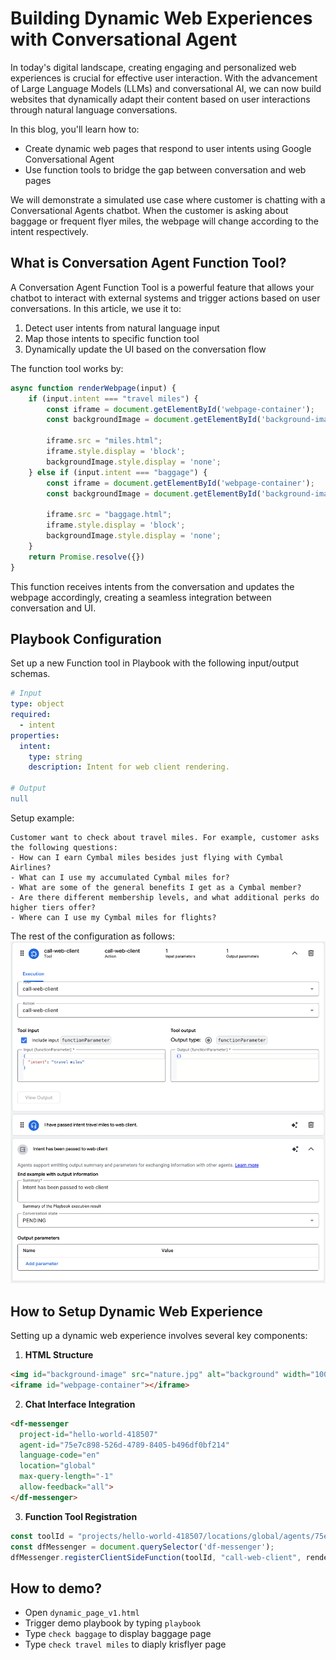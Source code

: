 # Building Dynamic Web Experiences with Conversational Agent

In today's digital landscape, creating engaging and personalized web experiences is crucial for effective user interaction. With the advancement of Large Language Models (LLMs) and conversational AI, we can now build websites that dynamically adapt their content based on user interactions through natural language conversations.

In this blog, you'll learn how to:
- Create dynamic web pages that respond to user intents using Google Conversational Agent
- Use function tools to bridge the gap between conversation and web pages

We will demonstrate a simulated use case where customer is chatting with a Conversational Agents chatbot. When the customer is asking about baggage or frequent flyer miles, the webpage will change according to the intent respectively.

## What is Conversation Agent Function Tool?

A Conversation Agent Function Tool is a powerful feature that allows your chatbot to interact with external systems and trigger actions based on user conversations. In this article, we use it to:

1. Detect user intents from natural language input
2. Map those intents to specific function tool
3. Dynamically update the UI based on the conversation flow

The function tool works by:
```javascript
async function renderWebpage(input) {
    if (input.intent === "travel miles") {
        const iframe = document.getElementById('webpage-container');
        const backgroundImage = document.getElementById('background-image');
        
        iframe.src = "miles.html";
        iframe.style.display = 'block';
        backgroundImage.style.display = 'none';
    } else if (input.intent === "baggage") {
        const iframe = document.getElementById('webpage-container');
        const backgroundImage = document.getElementById('background-image');
        
        iframe.src = "baggage.html";
        iframe.style.display = 'block';
        backgroundImage.style.display = 'none';
    }
    return Promise.resolve({})
}
```

This function receives intents from the conversation and updates the webpage accordingly, creating a seamless integration between conversation and UI.


## Playbook Configuration

Set up a new Function tool in Playbook with the following input/output schemas.

```yaml
# Input
type: object
required:
  - intent
properties:
  intent:
    type: string
    description: Intent for web client rendering.

# Output
null
```

Setup example:

```text
Customer want to check about travel miles. For example, customer asks the following questions:
- How can I earn Cymbal miles besides just flying with Cymbal Airlines?
- What can I use my accumulated Cymbal miles for?
- What are some of the general benefits I get as a Cymbal member?
- Are there different membership levels, and what additional perks do higher tiers offer?
- Where can I use my Cymbal miles for flights?

```

The rest of the configuration as follows:
![config](example-miles.png)

## How to Setup Dynamic Web Experience

Setting up a dynamic web experience involves several key components:

1. **HTML Structure**
```html
<img id="background-image" src="nature.jpg" alt="background" width="100%" height="100%">
<iframe id="webpage-container"></iframe>
```

2. **Chat Interface Integration**
```html
<df-messenger
  project-id="hello-world-418507"
  agent-id="75e7c898-526d-4789-8405-b496df0bf214"
  language-code="en"
  location="global"
  max-query-length="-1"
  allow-feedback="all">
</df-messenger>
```

3. **Function Tool Registration**
```javascript
const toolId = "projects/hello-world-418507/locations/global/agents/75e7c898-526d-4789-8405-b496df0bf214/tools/198cba37-ed4f-494e-a704-f68383add43c"
const dfMessenger = document.querySelector('df-messenger');
dfMessenger.registerClientSideFunction(toolId, "call-web-client", renderWebpage)
```


## How to demo?

- Open `dynamic_page_v1.html`
- Trigger demo playbook by typing `playbook`
- Type `check baggage` to display baggage page
- Type `check travel miles` to diaply krisflyer page

